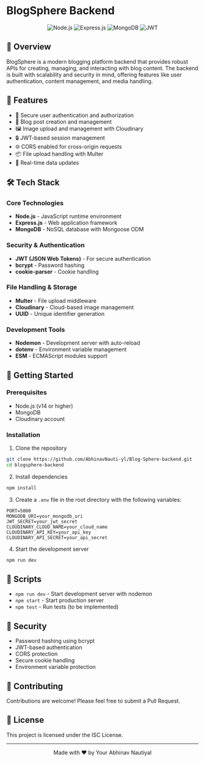# BlogSphere Backend

<div align="center">
  <img src="https://img.shields.io/badge/Node.js-339933?style=for-the-badge&logo=nodedotjs&logoColor=white" alt="Node.js"/>
  <img src="https://img.shields.io/badge/Express.js-000000?style=for-the-badge&logo=express&logoColor=white" alt="Express.js"/>
  <img src="https://img.shields.io/badge/MongoDB-4EA94B?style=for-the-badge&logo=mongodb&logoColor=white" alt="MongoDB"/>
  <img src="https://img.shields.io/badge/JWT-000000?style=for-the-badge&logo=JSON%20web%20tokens&logoColor=white" alt="JWT"/>
</div>

## 📝 Overview

BlogSphere is a modern blogging platform backend that provides robust APIs for creating, managing, and interacting with blog content. The backend is built with scalability and security in mind, offering features like user authentication, content management, and media handling.

## 🚀 Features

- 🔐 Secure user authentication and authorization
- 📝 Blog post creation and management
- 🖼️ Image upload and management with Cloudinary
- 🔒 JWT-based session management
- 🌐 CORS enabled for cross-origin requests
- 📦 File upload handling with Multer
- 🔄 Real-time data updates

## 🛠️ Tech Stack

### Core Technologies
- **Node.js** - JavaScript runtime environment
- **Express.js** - Web application framework
- **MongoDB** - NoSQL database with Mongoose ODM

### Security & Authentication
- **JWT (JSON Web Tokens)** - For secure authentication
- **bcrypt** - Password hashing
- **cookie-parser** - Cookie handling

### File Handling & Storage
- **Multer** - File upload middleware
- **Cloudinary** - Cloud-based image management
- **UUID** - Unique identifier generation

### Development Tools
- **Nodemon** - Development server with auto-reload
- **dotenv** - Environment variable management
- **ESM** - ECMAScript modules support

## 🚀 Getting Started

### Prerequisites
- Node.js (v14 or higher)
- MongoDB
- Cloudinary account

### Installation

1. Clone the repository
```bash
git clone https://github.com/AbhinavNauti-yl/Blog-Sphere-backend.git
cd blogsphere-backend
```

2. Install dependencies
```bash
npm install
```

3. Create a `.env` file in the root directory with the following variables:
```env
PORT=5000
MONGODB_URI=your_mongodb_uri
JWT_SECRET=your_jwt_secret
CLOUDINARY_CLOUD_NAME=your_cloud_name
CLOUDINARY_API_KEY=your_api_key
CLOUDINARY_API_SECRET=your_api_secret
```

4. Start the development server
```bash
npm run dev
```

## 🔧 Scripts

- `npm run dev` - Start development server with nodemon
- `npm start` - Start production server
- `npm test` - Run tests (to be implemented)

## 🔐 Security

- Password hashing using bcrypt
- JWT-based authentication
- CORS protection
- Secure cookie handling
- Environment variable protection

## 🤝 Contributing

Contributions are welcome! Please feel free to submit a Pull Request.

## 📄 License

This project is licensed under the ISC License.

---

<div align="center">
  Made with ❤️ by Your Abhinav Nautiyal
</div> 